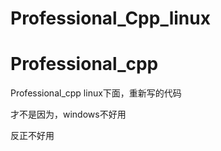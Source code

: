 # Professional_Cpp_linux
<h1>Professional_cpp</h1>
Professional_cpp linux下面，重新写的代码

才不是因为，windows不好用

反正不好用
